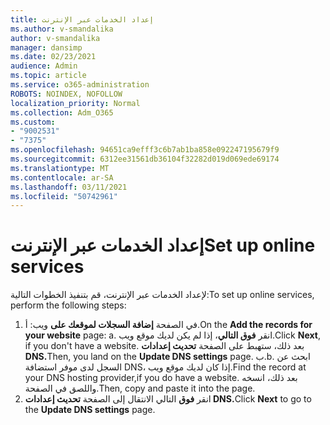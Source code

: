 ```yaml
---
title: إعداد الخدمات عبر الإنترنت
ms.author: v-smandalika
author: v-smandalika
manager: dansimp
ms.date: 02/23/2021
audience: Admin
ms.topic: article
ms.service: o365-administration
ROBOTS: NOINDEX, NOFOLLOW
localization_priority: Normal
ms.collection: Adm_O365
ms.custom:
- "9002531"
- "7375"
ms.openlocfilehash: 94651ca9efff3c6b7ab1ba858e092247195679f9
ms.sourcegitcommit: 6312ee31561db36104f32282d019d069ede69174
ms.translationtype: MT
ms.contentlocale: ar-SA
ms.lasthandoff: 03/11/2021
ms.locfileid: "50742961"
---
```

# <a name="set-up-online-services"></a><span data-ttu-id="7deaa-102">إعداد الخدمات عبر الإنترنت</span><span class="sxs-lookup"><span data-stu-id="7deaa-102">Set up online services</span></span>

<span data-ttu-id="7deaa-103">لإعداد الخدمات عبر الإنترنت، قم بتنفيذ الخطوات التالية:</span><span class="sxs-lookup"><span data-stu-id="7deaa-103">To set up online services, perform the following steps:</span></span>

1. <span data-ttu-id="7deaa-104">في الصفحة **إضافة السجلات لموقعك على** ويب: أ.</span><span class="sxs-lookup"><span data-stu-id="7deaa-104">On the **Add the records for your website** page: a.</span></span> <span data-ttu-id="7deaa-105">انقر **فوق التالي**، إذا لم يكن لديك موقع ويب.</span><span class="sxs-lookup"><span data-stu-id="7deaa-105">Click **Next**, if you don't have a website.</span></span> <span data-ttu-id="7deaa-106">بعد ذلك، ستهبط على الصفحة **تحديث إعدادات DNS.**</span><span class="sxs-lookup"><span data-stu-id="7deaa-106">Then, you land on the **Update DNS settings** page.</span></span>
    <span data-ttu-id="7deaa-107">ب.</span><span class="sxs-lookup"><span data-stu-id="7deaa-107">b.</span></span> <span data-ttu-id="7deaa-108">ابحث عن السجل لدى موفر استضافة DNS، إذا كان لديك موقع ويب.</span><span class="sxs-lookup"><span data-stu-id="7deaa-108">Find the record at your DNS hosting provider,if you do have a website.</span></span> <span data-ttu-id="7deaa-109">بعد ذلك، انسخه واللصق في الصفحة.</span><span class="sxs-lookup"><span data-stu-id="7deaa-109">Then, copy and paste it into the page.</span></span>
2. <span data-ttu-id="7deaa-110">انقر **فوق** التالي الانتقال إلى الصفحة **تحديث إعدادات DNS.**</span><span class="sxs-lookup"><span data-stu-id="7deaa-110">Click **Next** to go to the **Update DNS settings** page.</span></span>